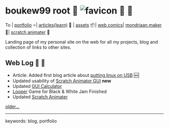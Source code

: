 # boukew99 root 🥦 ![favicon](favicon.ico) 🔖 🔗

To | [portfolio](portfolio.md) ⭐| [articles(learn)](articles) 🧻 | [assets](assets) 📦| [web comics](web_comics)| [mondriaan maker](mondriaan_maker) 🎨| [scratch animater](scratch_animater) 🎥

Landing page of my personal site on the web for all my projects, blog and collection of links to other sites.

## Web Log 📰 📅
- Article: Added first blog article about [putting linux on USB](blog/linux_on_usb.md) 🆕
- Updated usability of [Scratch Animator GUI](https://github.com/boukew99/scratch_animater/commit/529d77f303c51e972a268d4bce11f75f81636c1a) **new**
- Updated [GUI Calculator](https://github.com/boukew99/gui_calculator/commit/893f9abad4cd5fd17109b55dc9275cdcc5436551) 
- [Looper](https://howyoudoing.itch.io/looper) Game for Black & White Jam Finished 
- Updated [Scratch Animater](https://github.com/boukew99/scratch_animater)

[older...](web_log.md)

---

keywords: blog, portfolio

